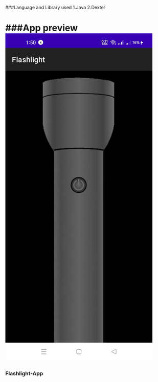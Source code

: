 
###Language and Library used
1.Java
2.Dexter

###App preview
<img src="./image/Flashlight app photo.jpg">
=======
### Flashlight-App


